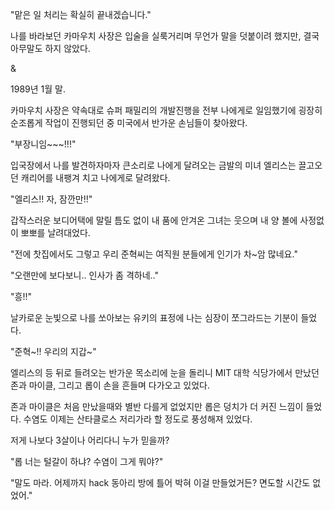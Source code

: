 "맡은 일 처리는 확실히 끝내겠습니다."

나를 바라보던 카마우치 사장은 입술을 실룩거리며 무언가 말을 덧붙이려 했지만, 결국 아무말도 하지 않았다.

&

1989년 1월 말.

카마우치 사장은 약속대로 슈퍼 패밀리의 개발진행을 전부 나에게로 일임했기에 굉장히 순조롭게 작업이 진행되던 중 미국에서 반가운 손님들이 찾아왔다.

"부장니임~~~!!!"

입국장에서 나를 발견하자마자 큰소리로 나에게 달려오는 금발의 미녀 엘리스는 끌고오던 캐리어를 내팽겨 치고 나에게로 달려왔다.

"엘리스!! 자, 잠깐만!!"

갑작스러운 보디어택에 말릴 틈도 없이 내 품에 안겨온 그녀는 웃으며 내 양 볼에 사정없이 뽀뽀를 날려대었다.

"전에 찻집에서도 그렇고 우리 준혁씨는 여직원 분들에게 인기가 차~암 많네요."

"오랜만에 보다보니.. 인사가 좀 격하네.."

"흥!!"

날카로운 눈빛으로 나를 쏘아보는 유키의 표정에 나는 심장이 쪼그라드는 기분이 들었다.

"준혁~!! 우리의 지갑~"

엘리스의 등 뒤로 들려오는 반가운 목소리에 눈을 돌리니 MIT 대학 식당가에서 만났던 존과 마이클, 그리고 롭이 손을 흔들며 다가오고 있었다.

존과 마이클은 처음 만났을때와 별반 다를게 없었지만 롭은 덩치가 더 커진 느낌이 들었다. 수염도 이제는 산타클로스 저리가라 할 정도로 풍성해져 있었다.

저게 나보다 3살이나 어리다니 누가 믿을까?

"롭 너는 털갈이 하냐? 수염이 그게 뭐야?"

"말도 마라. 어제까지 hack 동아리 방에 틀어 박혀 이걸 만들었거든? 면도할 시간도 없었어."
